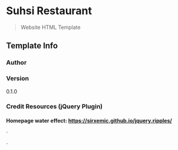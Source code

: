 # Suhsi Restaurant
> Website HTML Template


## Template Info

### Author


### Version

0.1.0

### Credit Resources (jQuery Plugin)

#### Homepage water effect: https://sirxemic.github.io/jquery.ripples/
` 
<script src="./resources/js/jquery.ripples-v6-3-min.js"></script>
  <!-- Magnific Popup core JS file -->
  <script src="./resources/js/jquery.magnific-popup.js"></script> 
`
